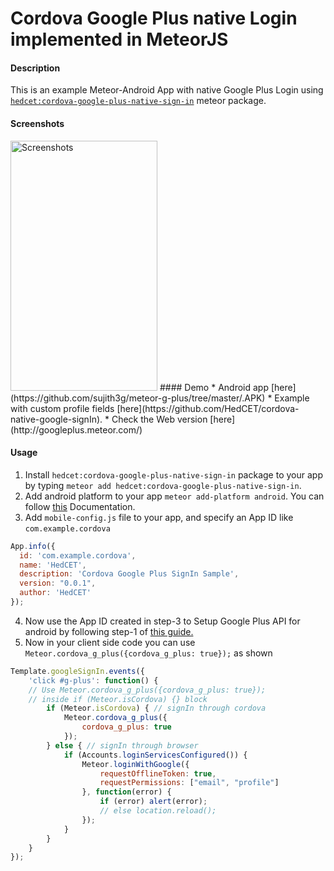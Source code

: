 # Cordova Google Plus native Login implemented in MeteorJS
#### Description

This is an example Meteor-Android App with native Google Plus Login using [`hedcet:cordova-google-plus-native-sign-in`](https://atmospherejs.com/hedcet/cordova-google-plus-native-sign-in) meteor package.
#### Screenshots
<img alt="Screenshots" title="Meteor-Cordova Google Plus SignIn" src="https://github.com/sujith3g/meteor-g-plus/blob/master/public/screnshots/gplus-login.png" width="235" height="400">
#### Demo
*   Android app [here](https://github.com/sujith3g/meteor-g-plus/tree/master/.APK)
*   Example with custom profile fields [here](https://github.com/HedCET/cordova-native-google-signIn).
*   Check the Web version [here](http://googleplus.meteor.com/)

#### Usage
1.  Install `hedcet:cordova-google-plus-native-sign-in` package to your app by typing `meteor add hedcet:cordova-google-plus-native-sign-in`.
2.  Add android platform to your app `meteor add-platform android`. You can follow [this](https://github.com/meteor/meteor/wiki/Meteor-Cordova-Phonegap-integration) Documentation.
3.  Add `mobile-config.js` file to your app, and specify an App ID like `com.example.cordova`
 
  ```javascript
  App.info({
    id: 'com.example.cordova',
    name: 'HedCET',
    description: 'Cordova Google Plus SignIn Sample',
    version: "0.0.1",
    author: 'HedCET'
});
  ```
  
4.  Now use the App ID created in step-3 to Setup Google Plus API for android by following step-1 of [this guide.](https://developers.google.com/+/mobile/android/samples/quickstart-android)
5. Now in your client side code  you can use `Meteor.cordova_g_plus({cordova_g_plus: true});`  as shown

```javascript
Template.googleSignIn.events({
    'click #g-plus': function() {
    // Use Meteor.cordova_g_plus({cordova_g_plus: true}); 
    // inside if (Meteor.isCordova) {} block
        if (Meteor.isCordova) { // signIn through cordova
            Meteor.cordova_g_plus({
                cordova_g_plus: true
            });
        } else { // signIn through browser
            if (Accounts.loginServicesConfigured()) {
                Meteor.loginWithGoogle({
                    requestOfflineToken: true,
                    requestPermissions: ["email", "profile"]
                }, function(error) {
                    if (error) alert(error);
                    // else location.reload();
                });
            }
        }
    }
});
```
